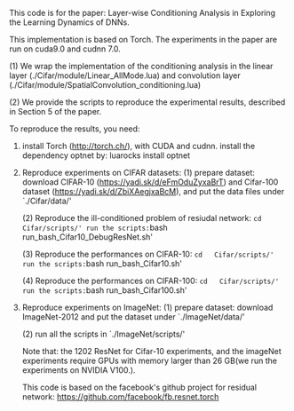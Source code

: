 This code is for the paper: Layer-wise Conditioning  Analysis in Exploring the Learning Dynamics of DNNs.


This implementation is based on Torch. The experiments in the paper are run on cuda9.0 and cudnn 7.0.

(1) We wrap the implementation of the conditioning analysis in the linear layer (./Cifar/module/Linear_AllMode.lua) and convolution layer (./Cifar/module/SpatialConvolution_conditioning.lua)



(2) We provide the scripts to reproduce the experimental results, described in Section 5 of the paper.


To reproduce the results, you need:

1. install Torch (http://torch.ch/), with CUDA and cudnn.  install the dependency optnet by: luarocks install optnet



2. Reproduce experiments on CIFAR datasets: 
   (1) prepare dataset: download CIFAR-10 (https://yadi.sk/d/eFmOduZyxaBrT) and Cifar-100 dataset (https://yadi.sk/d/ZbiXAegjxaBcM), and put the data files under `./Cifar/data/'
   
    (2) Reproduce the ill-conditioned problem of resiudal network: 
        `cd   Cifar/scripts/'
        run the scripts:`bash  run_bash_Cifar10_DebugResNet.sh'
   
    (3) Reproduce the performances on CIFAR-10: 
        `cd   Cifar/scripts/'
        run the scripts:`bash  run_bash_Cifar10.sh'
    
    (4) Reproduce the performances on CIFAR-100: 
        `cd   Cifar/scripts/'
        run the scripts:`bash  run_bash_Cifar100.sh'


2. Reproduce experiments on ImageNet: 
   (1) prepare dataset: download ImageNet-2012 and put the dataset under `./ImageNet/data/'

   (2) run all the scripts in `./ImageNet/scripts/'


   Note that: the 1202 ResNet for Cifar-10 experiments, and the imageNet experiments require GPUs with memory larger than 26 GB(we run the experiments on NVIDIA V100.).
   
   This code is based on the facebook's github project for residual network: 
       https://github.com/facebook/fb.resnet.torch 
